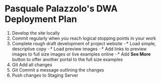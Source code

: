 # Pasquale Palazzolo's DWA Deployment Plan


1. Develop the site locally
2. Commit regularly when you reach logical stopping points in your work
3. Complete rough draft development of project website
⋅⋅* Load simple, descriptive copy
⋅⋅* Load preview images
⋅⋅* Add links to preview images to full size images or live examples online
⋅⋅* Add **See More** button to offer another portal to the full size examples
5. Git Add all changes
6. Git Commit a message outlining the changes
7. Push changes to Staging Server